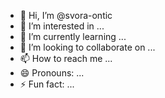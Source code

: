 - 👋 Hi, I’m @svora-ontic
- 👀 I’m interested in ...
- 🌱 I’m currently learning ...
- 💞️ I’m looking to collaborate on ...
- 📫 How to reach me ...
- 😄 Pronouns: ...
- ⚡ Fun fact: ...

<!---
svora-ontic/svora-ontic is a ✨ special ✨ repository because its `README.md` (this file) appears on your GitHub profile.
You can click the Preview link to take a look at your changes.
--->
